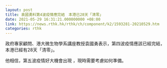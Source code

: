 ```yaml
---
layout: post
title: 袁國勇料第4波疫情應完結　本港已28天「清零」
date: 2021-05-29 16:31:21.000000000 +08:00
link: https://news.rthk.hk/rthk/ch/component/k2/1593281-20210529.htm
categories: rthk
---
```


政府專家顧問、港大微生物學系講座教授袁國勇表示，第四波疫情應該已經完結，本港已經有28天「清零」。

他相信，第五波疫情好大機會出現 ，現時需要考慮如何準備。

